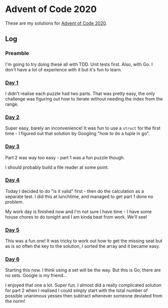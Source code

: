 # Advent of Code 2020

These are my solutions for [Advent of Code 2020](https://adventofcode.com/2020).

## Log

### Preamble

I'm going to try doing these all with TDD. Unit tests first. Also, with Go. I don't have a lot of experience with it but it's fun to learn.

### [Day 1](https://adventofcode.com/2020/day/1)

I didn't realise each puzzle had two parts. That was pretty easy, the only challenge was figuring out how to iterate without needing the index from the range.

### [Day 2](https://adventofcode.com/2020/day/2)

Super easy, barely an inconvenience! It was fun to use a `struct` for the first time - I figured out that solution by Googling "how to do a tuple in go".

### [Day 3](https://adventofcode.com/2020/day/3)

Part 2 was way too easy - part 1 was a fun puzzle though.

I should probably build a file reader at some point.

### [Day 4](https://adventofcode.com/2020/day/4)

Today I decided to do "is it valid" first - then do the calculation as a separate test. I did this at lunchtime, and managed to get part 1 done no problem.

My work day is finished now and I'm not sure I have time - I have some house chores to do tonight and I am kinda beat from work. We'll see!

### [Day 5](https://adventofcode.com/2020/day/5)

This was a fun one! It was tricky to work out how to get the missing seat but as is so often the key to the solution, I sorted the array and it became easy.

### [Day 6](https://adventofcode.com/2020/day/6)

Starting this now. I think using a set will be the way. But this is Go, there are no sets. Google is my friend...

I enjoyed that one a lot. Super fun. I almost did a really complicated solution for part 2 when I realised I could simply start with the total number of possible unanimous yesses then subtract whenever someone deviated from the norm!
